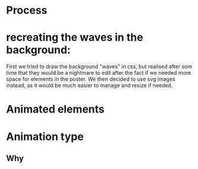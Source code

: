 # Process 

# recreating the waves in the background:
First we tried to draw the background "waves" in css, but realised after som time that they would be a nightmare to edit after the fact if we needed more space for elements in the poster. We then decided to use svg images instead, as it would be much easier to manage and resize if needed. 


# Animated elements


# Animation type


## Why

